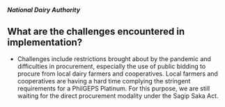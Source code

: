 ##### National Dairy Authority

## What are the challenges encountered in implementation?


 - Challenges include restrictions brought about by the pandemic and difficulties in procurement, especially the use of public bidding to procure from local dairy farmers and cooperatives. Local farmers and cooperatives are having a hard time complying the stringent requirements for a PhilGEPS Platinum. For this purpose, we are still waiting for the direct procurement modality under the Sagip Saka Act.
